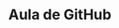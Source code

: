 # Aula de GitHub<img heiht50src="https://cdn.jsdelivr.net/gh/devicons/devicon/icons/adonisjs/adonisjs-original.svg" />
            
          
          
            
          
          
